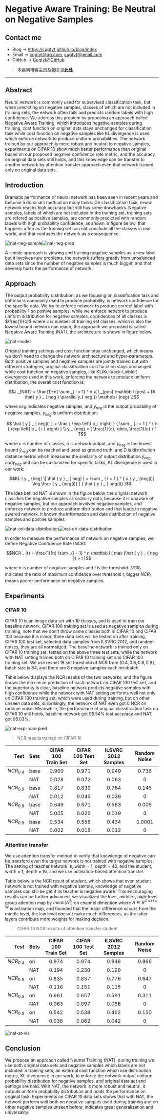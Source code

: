 # Negative Aware Training: Be Neutral on Negative Samples

## Contact me

* Blog -> <https://cugtyt.github.io/blog/index>
* Email -> <cugtyt@qq.com>, <cugtyt@gmail.com>
* GitHub -> [Cugtyt@GitHub](https://github.com/Cugtyt)

> **本系列博客主页及相关见**[**此处**](https://cugtyt.github.io/blog/papers/index)

---

<head>
    <script src="https://cdn.mathjax.org/mathjax/latest/MathJax.js?config=TeX-AMS-MML_HTMLorMML" type="text/javascript"></script>
    <script type="text/x-mathjax-config">
        MathJax.Hub.Config({
            tex2jax: {
            skipTags: ['script', 'noscript', 'style', 'textarea', 'pre'],
            inlineMath: [['$','$']]
            }
        });
    </script>
</head>

## Abstract

Neural network is commonly used for supervised classification task, but when predicting on negative samples, classes of which are not included in training sets, the network often fails and predicts random labels with high confidence. We address this problem by proposing an approach called Negative Aware Training, which introduces negative samples during training, cost function on original data stays unchanged for classification task while cost function on negative samples like KL divergence is used which enforce network to produce uniform probabilities. The network trained by our approach is more robust and neutral to negative samples, experiments on CIFAR 10 show much better performance than original based on our proposed negative confidence rate metric, and the accuracy on original data sets still holds, and this knowledge can be transfer to another network by attention transfer approach even that network trained only on original data sets.

## Introduction

Dramatic performance of neural network has been seen in recent years and become a dominant method on many tasks. On classification task, neural network reachs high accuracy but still has some drawbacks. Negative samples, labels of which are not included in the training set, training sets are refered as positive samples, are commonly predicted with random labels with high probability confidence, as shown in figure below, that happens often as the training set can not conclude all the classes in real world, and that confuses the network as a consequence.

![nat-neg-sample](R/nat-neg-sample.png)![nat-neg-pred](R/nat-neg-pred.svg)

A simple approach is viewing and training negative samples as a new label, but it involves new problems, the network suffers greatly from unbalanced data sets since the number of negative samples is much bigger, and that severely hurts the performance of network. 

## Approach

The output probability distribution, as we focusing on classification task and softmax is commonly used to produce probability, is network confidence for the specific data. We try to enforce network to produce correct label with probability 1 on postive samples, while we enforce network to produce uniform distribution for negative samples, confidences of all classes is $\frac{1}{c}$ where $c$ is number of training set classes, which is also the lowest bound network can reach, the approach we proposed is called Negative Aware Training (NAT), the architecture is shown in figure below. 

![nat-model](R/nat-model.svg)

Original training settings and cost function stay unchanged, which means we don't need to change the network architecture and hyper-parameters. Both positive samples and negative samples are jointly trained but with different strategies, original classification cost function stays unchanged while cost function on negative samples, like KL(Kullback-Leibler) divergence used in this work, enforcing the network to produce uniform distribution, the overall cost function is:

$$J _{NAT} = \frac{1}{n} \sum _{ i = 1} ^ n \{ L_{pos} \mathbb I (pos) +  D( \hat{ y } _ { neg } \parallel y_{ neg }) \mathbb I (neg) \}$$

where $neg$ indicates negative samples, and $\hat { y } _ { neg }$ is the output probability of negative samples, $y _ { neg }$ is uniform distribution:

$$ \hat { y } _ { neg(i) }  =  \frac { \exp \left( o_i \right) } { \sum _ { i = 1 } ^ { n } \exp \left( o _ { i } \right) } \\
y _ {neg}  = ( \frac{1}{c}, \dots, \frac{1}{c} ) ^ T$$

where $c$ is number of classes, $o$ is network output, and $y _ {neg}$ is the lowest bound $\hat { y } _ { neg }$ can be reached and used as ground truth, and $D$ is distribution distance metric which measures the similarity of output distribution $\hat { y } _ { neg }$ and$y _ {neg}$ and can be customized for specific tasks, KL divergence is used in our work:

$$KL ( y _ {neg} \| \hat { y } _ { neg} ) = \sum _ { i = 1 } ^ { c } y _ {neg(i)} \log \frac { y _ {neg(i)} } { \hat { y } _ { neg(i)} }$$

The idea behind NAT is shown in the figure below, the original network classifies the negative samples as ordinary data, because it is unaware of negative samples, but our approach involves negative samples, and enforces network to produce uniform distribution and that leads to negative awared network. It known the information and data distribution of negative samples and postive samples.

![nat-ori-data-distribution](R/nat-ori-data-distribution.svg)![nat-ori-data-distribution](R/nat-data-distribution.svg)

In order to measure the performance of network on negative samples, we define Negative Confidence Rate (NCR):

$$NCR _ {t} =  \frac{1}{n} \sum _{i = 1} ^ n \mathbb I ( max (\hat { y } _ { neg }) > t )$$

where $n$ is number of negative samples and $t$ is the threshold. ${NCR} _ t$ indicates the ratio of maximum confidence over threshold $t$, bigger $NCR _ t$ means poorer performance on negative samples.

## Experiments

### CIFAR 10

CIFAR 10 is an image data set with 10 classes, and is used to train our baseline network. CIFAR 100 training set is used as negative samples during training, note that we don't throw same classes both in CIFAR 10 and CIFAR 100 because it is minor, three data sets will be tested on after training, CIFAR 100 test set, selected data samples from ILSVRC 2012, and random noises, they are all normalized. The baseline network is trained only on CIFAR 10 training set, tested on the above three test sets, while the network with NAT setting trained both on CIFAR 10 training set and CIFAR 100 training set. We use resnet 18 set threshold of NCR from $\{ 0.4, 0.6, 0.8, 0.9 \}$, batch size is 64, and there are 8 negative samples each minibatch. 

Table below displays the NCR results of the two networks, and the figure shows the maximum prediction of each network on CIFAR 100 test set, and the superiority is clear, baseline network predicts negative samples with high confidence while the network with NAT setting performs well not only on CIFAR 100 training set, which were used during training, but on other unseen data sets, surprisingly, the network of NAT even got 0 NCR on random noise. Meanwhile, the performance of original classification task on CIFAR 10 still holds, baseline network got 95.54\% test accuracy and NAT got 95.03\%. 

![nat-exp-max-pred](R/nat-exp-max-pred.svg)

> NCR results trained on CIFAR 10

| Test |Sets| CIFAR 100 Train Set | CIFAR 100 Test Set | ILSVRC 2012 Samples | Random Noise |
| -: | :- | :-: | :-: | :-: | :-: |
| ${NCR}_{0.4}$ | base |  0.960 | 0.971 |  0.949 |  0.736 |
|| NAT |  0.028 | 0.072 |   0.063 |  0 |
${NCR}_{0.6}$ | base |   0.817 | 0.839 |  0.764| 0.145 |
|| NAT |  0.012| 0.045  |  0.036 | 0 |
${NCR}_{0.8}$ | base |  0.649 | 0.671 | 0.563 | 0.006 |
|| NAT |   0.005 | 0.026 |   0.019 |  0 |
${NCR}_{0.9}$ | base |  0.534  |0.558 |   0.434  | 0.0001 |
|| NAT |   0.002 |0.018 | 0.012 |  0 | 

### Attention transfer

We use attention transfer method to verify that knowledge of negative can be transferd even the target network is not trained with negative samples. The setting of teacher network is, width = 1, depth = 40, and the student, width = 1, depth = 16, and we use activation-based attention transfer.

Table below is the NCR result of student, which shows that even student network is not trained with negative sample, knowledge of negative samples can still be get if its teacher is negative aware. This encouraging results can be further advanced, we visualized the low-, middle-, high-level group attention map by $mean (A^2)$ on channel dimention where $A \in R ^ { C \times H \times W }$ is activation map, and founded that the major difference occurs from the middle level, the low level doesn't make much differences, as the latter layers contribute more weights for making decision.

> CIFAR 10 NCR results of attention transfer student

| Test |Sets| CIFAR 100 Train Set | CIFAR 100 Test Set | ILSVRC 2012 Samples | Random Noise |
| -: | :- | :-: | :-: | :-: | :-: |
${NCR}_{0.4}$ | ori | 0.974 | 0.974 |  0.946 |  0.966 |
|| NAT |  0.194 | 0.230 |   0.190 |  0|
${NCR}_{0.6}$ | ori | 0.835 | 0.837 |  0.776|   0.647 |
|| NAT |  0.116 | 0.151  |  0.115 | 0|
${NCR}_{0.8}$ | ori |  0.661 | 0.657 | 0.591 |   0.311 |
|| NAT |  0.063 | 0.097 |   0.066 |  0|
${NCR}_{0.9}$ | ori |  0.542  | 0.538 |   0.462  |   0.150|
|| NAT |  0.038 |0.062 | 0.042 |  0|

![nat-at-vis](R/nat-at-vis.png)

## Conclusion

We propose an approach called Neutral Training (NAT),  during training we use both original data sets and negative samples which labels are not included in training sets,  an  external cost function which use distribution metric, KL divergence in our work, to enforce the network output uniform probability distribution for negative samples, and original data set and settings are hold. With NAT, the network is more robust and neutral, it outputs uniform probability distribution and holds the performance on original task. Experiments on  CIFAR 10 data sets shows that with NAT, the network perform well  both on negative samples used during training and on other negative samples unseen before, indicates great generalization and universality.